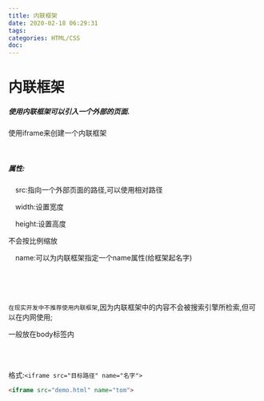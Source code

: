 ```yaml
---
title: 内联框架
date: 2020-02-18 06:29:31
tags:
categories: HTML/CSS
doc:
---
```


# 内联框架

##### 使用内联框架可以引入一个外部的页面.

使用iframe来创建一个内联框架

<br/>

##### 属性:

&emsp;src:指向一个外部页面的路径,可以使用相对路径

&emsp;width:设置宽度

&emsp;height:设置高度

不会按比例缩放

&emsp;name:可以为内联框架指定一个name属性(给框架起名字)

<br/>

<br/>

<br/>

`在现实开发中不推荐使用内联框架`,因为内联框架中的内容不会被搜索引擎所检索,但可以在内网使用;

一般放在body标签内

<br/>

<br/>

格式:`<iframe src="目标路径" name="名字">`

```html
<iframe src="demo.html" name="tom">
```


